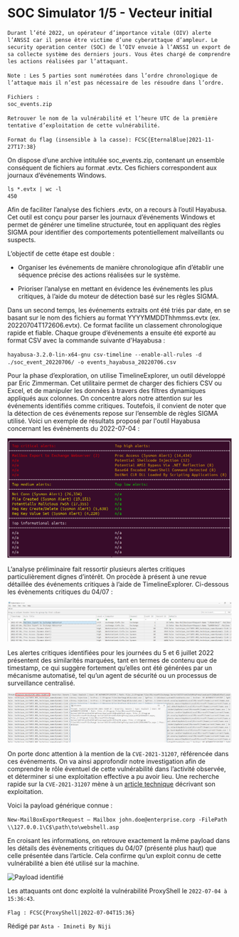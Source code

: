 # SOC Simulator 1/5 - Vecteur initial

```
Durant l’été 2022, un opérateur d’importance vitale (OIV) alerte l’ANSSI car il pense être victime d’une cyberattaque d’ampleur. Le security operation center (SOC) de l’OIV envoie à l’ANSSI un export de sa collecte système des derniers jours. Vous êtes chargé de comprendre les actions réalisées par l’attaquant.

Note : Les 5 parties sont numérotées dans l’ordre chronologique de l’attaque mais il n’est pas nécessaire de les résoudre dans l’ordre.

Fichiers : 
soc_events.zip

Retrouver le nom de la vulnérabilité et l’heure UTC de la première tentative d’exploitation de cette vulnérabilité.

Format du flag (insensible à la casse): FCSC{EternalBlue|2021-11-27T17:38}
```

On dispose d’une archive intitulée soc_events.zip, contenant un ensemble conséquent de fichiers au format .evtx. Ces fichiers correspondent aux journaux d’événements Windows.

```
ls *.evtx | wc -l
450
```

Afin de faciliter l’analyse des fichiers .evtx, on a recours à l’outil Hayabusa. Cet outil est conçu pour parser les journaux d’événements Windows et permet de générer une timeline structurée, tout en appliquant des règles SIGMA pour identifier des comportements potentiellement malveillants ou suspects.

L’objectif de cette étape est double :

- Organiser les événements de manière chronologique afin d’établir une séquence précise des actions réalisées sur le système.

- Prioriser l’analyse en mettant en évidence les événements les plus critiques, à l’aide du moteur de détection basé sur les règles SIGMA.

Dans un second temps, les événements extraits ont été triés par date, en se basant sur le nom des fichiers au format YYYYMMDDThhmmss.evtx (ex. 20220704T172606.evtx). Ce format facilite un classement chronologique rapide et fiable. Chaque groupe d’événements a ensuite été exporté au format CSV avec la commande suivante d'Hayabusa : 

`hayabusa-3.2.0-lin-x64-gnu csv-timeline --enable-all-rules -d ./soc_event_20220706/ -o events_hayabusa_20220706.csv`

Pour la phase d’exploration, on utilise TimelineExplorer, un outil développé par Eric Zimmerman. Cet utilitaire permet de charger des fichiers CSV ou Excel, et de manipuler les données à travers des filtres dynamiques appliqués aux colonnes.
On concentre alors notre attention sur les événements identifiés comme critiques. Toutefois, il convient de noter que la détection de ces événements repose sur l’ensemble de règles SIGMA utilisé. Voici un exemple de résultats proposé par l'outil Hayabusa concernant les événèments du 2022-07-04 : 

![Résultat proposé par Hayabusa](./images/output_Hayabusa.png)

L’analyse préliminaire fait ressortir plusieurs alertes critiques particulièrement dignes d’intérêt. On procède à présent à une revue détaillée des événements critiques à l’aide de TimelineExplorer. Ci-dessous les évènements critiques du 04/07 :  

![Timeline Explorer évènements critiques](./images/TimelineExplorer_évènements_critiques.png)

Les alertes critiques identifiées pour les journées du 5 et 6 juillet 2022 présentent des similarités marquées, tant en termes de contenu que de timestamp, ce qui suggère fortement qu’elles ont été générées par un mécanisme automatisé, tel qu’un agent de sécurité ou un processus de surveillance centralisé.

![Timeline Explorer évènements critiques 2](./images/Timeline_Explorer_évènements_critiques_2.png)

On porte donc attention à la mention de la `CVE-2021-31207`, référencée dans ces événements. On va ainsi approfondir notre investigation afin de comprendre le rôle éventuel de cette vulnérabilité dans l’activité observée, et déterminer si une exploitation effective a pu avoir lieu. Une recherche rapide sur la `CVE-2021-31207` mène à un [article technique](https://cloud.google.com/blog/topics/threat-intelligence/pst-want-shell-proxyshell-exploiting-microsoft-exchange-servers?hl=en) décrivant son exploitation. 

Voici la payload générique connue : 

`New-MailBoxExportRequest – Mailbox john.doe@enterprise.corp -FilePath \\127.0.0.1\C$\path\to\webshell.asp`

En croisant les informations, on retrouve exactement la même payload dans les détails des évènements critiques du 04/07 (présenté plus haut) que celle présentée dans l’article. Cela confirme qu’un exploit connu de cette vulnérabilité a bien été utilisé sur la machine.

![Payload identifié](./images/Payload_identifié.png)

Les attaquants ont donc exploité la vulnérabilité ProxyShell le `2022-07-04 à 15:36:43`.

`Flag : FCSC{ProxyShell|2022-07-04T15:36}`

Rédigé par `Asta - Imineti By Niji`
